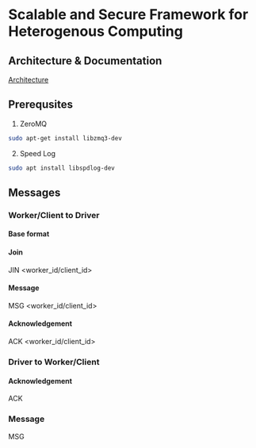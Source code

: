 # Scalable and Secure Framework for Heterogenous Computing

## Architecture & Documentation

[Architecture](https://docs.google.com/document/d/1IDGdtbbdGEsr3EHXDMzaGw8ffRHLqY2JT5hw5VVLdHs/edit?usp=sharing)

## Prerequsites

1. ZeroMQ

```bash
sudo apt-get install libzmq3-dev
```

2. Speed Log
```bash
sudo apt install libspdlog-dev
```

## Messages

### Worker/Client to Driver

#### Base format

<COMMAND> <SOURCE> <PARAMETERS>

#### Join

JIN <worker_id/client_id>

#### Message

MSG <worker_id/client_id> <payload>

#### Acknowledgement

ACK <worker_id/client_id>

### Driver to Worker/Client

#### Acknowledgement

ACK

### Message

MSG <payload>
